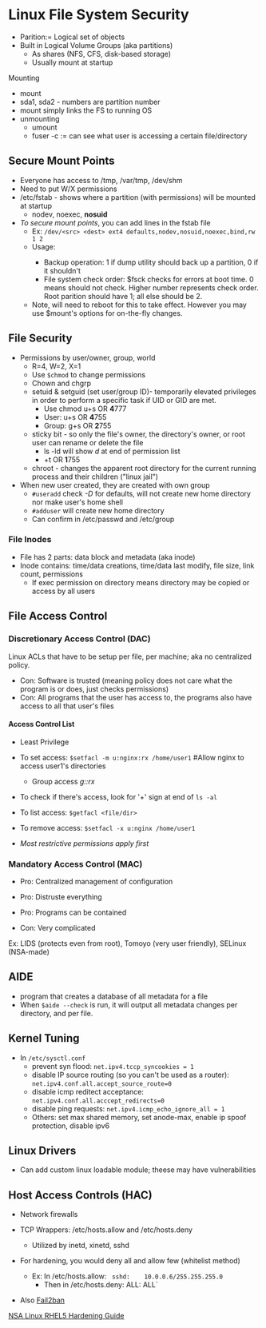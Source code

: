 # Linux File System Security

- Parition:= Logical set of objects
- Built in Logical Volume Groups (aka partitions)
  - As shares (NFS, CFS, disk-based storage)
  - Usually mount at startup

Mounting

- mount <src> <dest>
- sda1, sda2 - numbers are partition number
- mount simply links the FS to running OS
- unmounting
  - umount
  - fuser -c := can see what user is accessing a certain file/directory

## Secure Mount Points

- Everyone has access to /tmp, /var/tmp, /dev/shm
- Need to put W/X permissions
- /etc/fstab - shows where a partition (with permissions) will be mounted at startup
  - nodev, noexec, **nosuid**
- *To secure mount points*, you can add lines in the fstab file
  - Ex: `/dev/<src> <dest> ext4 defaults,nodev,nosuid,noexec,bind,rw 1 2`
  - Usage: <dev>  <mount point> <fs-type> <options> <backup operations><fs check order>
    - Backup operation: 1 if dump utility should back up a partition, 0 if it shouldn't
    - File system check order: $fsck checks for errors at boot time. 0 means should not check. Higher number represents check order. Root parition should have 1; all else should be 2.
  - Note, will need to reboot for this to take effect. However you may use $mount's options for on-the-fly changes.

## File Security

- Permissions by user/owner, group, world
  - R=4, W=2, X=1
  - Use `$chmod` to change permissions 
  - Chown and chgrp
  - setuid & setguid (set user/group ID)- temporarily elevated privileges in order to perform a specific task if UID or GID are met. 
    - Use chmod u+s OR **4**777
    - User: u+s OR **4**755
    - Group: g+s OR **2**755
  - sticky bit - so only the file's owner, the directory's owner, or root user can rename or delete the file
    - ls -ld will show *d* at end of permission list
    - +t OR **1**755
  - chroot - changes the apparent root directory for the current running process and their children ("linux jail")
- When new user created, they are created with own group
  - `#useradd` check *-D* for defaults, will not create new home directory nor make user's home shell
  - `#adduser` will create new home directory
  - Can confirm in /etc/passwd and /etc/group

### File Inodes

- File has 2 parts: data block and metadata (aka inode)
- Inode contains: time/data creations, time/data last modify, file size, link count, permissions
  - If exec permission on directory means directory may be copied or access by all users



## File Access Control 

### Discretionary Access Control (DAC)

Linux ACLs that have to be setup per file, per machine; aka no centralized policy. 

- Con: Software is trusted (meaning policy does not care what the program is or does, just checks permissions)
- Con: All programs that the user has access to, the programs also have access to all that user's files

#### Access Control List

- Least Privilege 

- To set access: `$setfacl -m u:nginx:rx /home/user1` #Allow nginx to access user1's directories 
  - Group access *g:<group>:rx*
- To check if there's access, look for '+' sign at end of `ls -al`
- To list access: `$getfacl <file/dir>`
- To remove access: `$setfacl -x u:nginx /home/user1`
- *Most restrictive permissions apply first*



### Mandatory Access Control (MAC)

- Pro: Centralized management of configuration

- Pro: Distruste everything
- Pro: Programs can be contained
- Con: Very complicated

Ex: LIDS (protects even from root), Tomoyo (very user friendly), SELinux (NSA-made)



## AIDE

- program that creates a database of all metadata for a file
- When `$aide --check` is run, it will output all metadata changes per directory, and per file.



## Kernel Tuning

- In `/etc/sysctl.conf`
  - prevent syn flood: `net.ipv4.tccp_syncookies = 1`
  - disable IP source routing (so you can't be used as a router): `net.ipv4.conf.all.accept_source_route=0`
  - disable icmp reditect acceptance: `net.ipv4.conf.all.acccept_redirects=0`
  - disable ping requests: `net.ipv4.icmp_echo_ignore_all = 1`
  - Others: set max shared memory, set anode-max, enable ip spoof protection, disable ipv6



## Linux Drivers

- Can add custom linux loadable module; theese may have vulnerabilities



## Host Access Controls (HAC)

- Network firewalls

- TCP Wrappers: /etc/hosts.allow and /etc/hosts.deny

  - Utilized by inetd, xinetd, sshd

- For hardening, you would deny all and allow few (whitelist method)

  - Ex: In /etc/hosts.allow: ` sshd: 	10.0.0.6/255.255.255.0`
    - Then in /etc/hosts.deny: ALL: ALL`

- Also [Fail2ban](https://www.fail2ban.org/wiki/index.php/Main_Page)

  









[NSA Linux RHEL5  Hardening Guide](https://apps.nsa.gov/iaarchive/customcf/openAttachment.cfm?FilePath=/iad/library/ia-guidance/security-configuration/operating-systems/assets/public/upload/Guide-to-the-Secure-Configuration-of-Red-Hat-Enterprise-Linux-5.pdf&WpKes=aF6woL7fQp3dJi3jCq6chGLM5WJEqQDFLHX5gE)